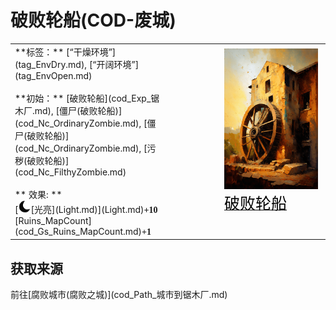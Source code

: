 # 破败轮船(COD-废城)  
  
<table class="table table-bordered" data-toggle="table"  data-show-header="false"><thead style="display:none"><tr ><th  style="width:50%;text-align:left;vertical-align:top;"  >title</th><th  style="width:50%;text-align:left;vertical-align:top;"  ></th></tr></thead><tr ><td  style="width:50%;text-align:left;vertical-align:top;"  >**标签：**	[“干燥环境”](tag_EnvDry.md), [“开阔环境”](tag_EnvOpen.md)<br><br>**初始：**	[破败轮船](cod_Exp_锯木厂.md), [僵尸(破败轮船)](cod_Nc_OrdinaryZombie.md), [僵尸(破败轮船)](cod_Nc_OrdinaryZombie.md), [污秽(破败轮船)](cod_Nc_FilthyZombie.md)<br><br>** 效果: **<br>[<div style="width:20px;display:inline-block;text-align:center"><img decoding="async" src="Sprite/Darkness17609.png" href="a.md" style="max-width:20px;max-height:20px;"></div>[光亮](Light.md)](Light.md)<span style="font-family:ui-monospace"><b>+10</b></span><br>[Ruins_MapCount](cod_Gs_Ruins_MapCount.md)<span style="font-family:ui-monospace"><b>+1</b></span></td><td  style="width:50%;text-align:left;vertical-align:top;"  ><div style="float:right; margin:5px"><div class="gamecard" style="width:150px; height:225px;"><a href="cod_Env_锯木厂.md" style="color:black"><img decoding="async" src="Sprite/cod/al_锯木工厂.png" class="cardimage" style="max-width:150px;max-height:225px;"><span style="font-size: 25px;">破败轮船</span></a></div></div></td></tr></tbody></table>  
  
## 获取来源  
<div style="display:inline-block"><div class="gamedatalist" style="text-align:left;min-width:200px;min-height:0px;"><div style="display:inline-block"><div style="display:inline-block;vertical-align:middle;">前往</div><div style="display:inline-block;vertical-align:middle;">[腐败城市(腐败之城)](cod_Path_城市到锯木厂.md)</div></div></div></div>  
  


<script>document.title="破败轮船 - 卡牌生存百科 Card Survival Wiki";</script>